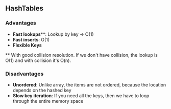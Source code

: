 ## HashTables

### Advantages

- **Fast lookups****: Lookup by key -> O(1)
- **Fast inserts**: O(1)
- **Flexible Keys**

** With good collision resolution. If we don't have collision, the lookup is O(1) and with collision it's O(n).

### Disadvantages

- **Unordered**: Unlike array, the items are not ordered, because the location depends on the hashed key
- **Slow key iteration**: If you need all the keys, then we have to loop through the entire memory space
